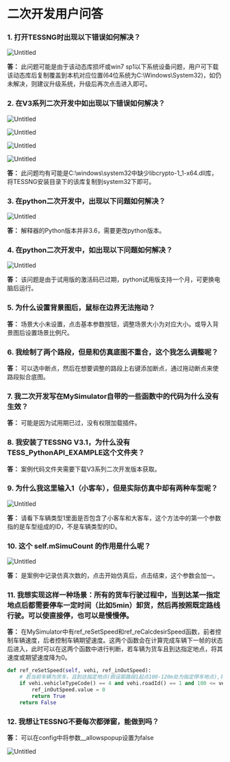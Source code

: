 # 二次开发用户问答

### 1. 打开TESSNG时出现以下错误如何解决？

![Untitled](/img/Untitled.png)

**答：** 此问题可能是由于该动态库损坏或win7 sp1以下系统设备问题，用户可下载该动态库后复制覆盖到本机对应位置(64位系统为C:\Windows\System32)，如仍未解决，则建议升级系统，升级后再次点击进入即可。

### 2. 在V3系列二次开发中如出现以下错误如何解决？

![Untitled](/img/Untitled%201.png)

![Untitled](/img/Untitled%202.png)

![Untitled](/img/Untitled%203.png)

![Untitled](/img/Untitled%204.png)

**答：** 此问题均有可能是C:\windows\system32中缺少libcrypto-1_1-x64.dll库，将TESSNG安装目录下的该库复制到system32下即可。

### 3. 在python二次开发中，出现以下问题如何解决？

![Untitled](/img/Untitled%205.png)

**答：** 解释器的Python版本并非3.6，需要更改python版本。

### 4. 在python二次开发中，如出现以下问题如何解决？

![Untitled](/img/Untitled%206.png)

**答：** 该问题是由于试用版的激活码已过期，python试用版支持一个月，可更换电脑后运行。

### 5. 为什么设置背景图后，鼠标在边界无法拖动？

**答：** 场景大小未设置，点击基本参数按钮，调整场景大小为对应大小。或导入背景图后设置场景比例尺。

### 6. 我绘制了两个路段，但是和仿真底图不重合，这个我怎么调整呢？

**答：** 可以选中断点，然后在想要调整的路段上右键添加断点，通过拖动断点来使路段拟合底图。

### 7. 我二次开发写在MySimulator自带的一些函数中的代码为什么没有生效？

**答：** 可能是因为试用期已过，没有权限加载插件。

### 8. 我安装了TESSNG V3.1，为什么没有TESS_PythonAPI_EXAMPLE这个文件夹？

**答：** 案例代码文件夹需要下载V3系列二次开发版本获取。

### 9. 为什么我这里输入1（小客车），但是实际仿真中却有两种车型呢？

![Untitled](/img/Untitled%207.png)

**答：** 请看下车辆类型1里面是否包含了小客车和大客车，这个方法中的第一个参数指的是车型组成的ID，不是车辆类型的ID。

### 10. 这个 self.mSimuCount 的作用是什么呢？

![Untitled](/img/Untitled%208.png)

**答：** 是案例中记录仿真次数的，点击开始仿真后，点击结束，这个参数会加一。

### 11. 我想实现这样一种场景：所有的货车行驶过程中，当到达某一指定地点后都需要停车一定时间（比如5min）卸货，然后再按照既定路线行驶。可以使直接停，也可以是慢慢停。

**答：** 在MySimulator中有ref_reSetSpeed和ref_reCalcdesirSpeed函数，前者控制车辆速度，后者控制车辆期望速度。这两个函数会在计算完成车辆下一帧的状态后进入，此时可以在这两个函数中进行判断，若车辆为货车且到达指定地点，将其速度或期望速度降为0。

```python
def ref_reSetSpeed(self, vehi, ref_inOutSpeed):
    # 若当前车辆为货车，且到达指定地点(假设距路段1起点100-120m处为指定停车地点),将车辆速度设置为0
    if vehi.vehicleTypeCode() == 4 and vehi.roadId() == 1 and 100 <= vehi.vehicleDriving().distToStartPoint() <= 120:
        ref_inOutSpeed.value = 0
        return True
    return False
```

### 12. 我想让TESSNG不要每次都弹窗，能做到吗？

**答：** 可以在config中将参数__allowspopup设置为false

![Untitled](/img/Untitled%209.png)






<!-- ex_nonav -->
